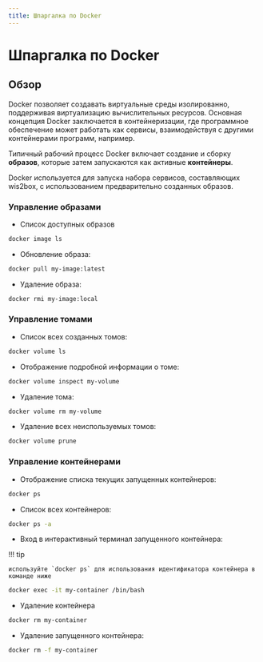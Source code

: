 ```yaml
---
title: Шпаргалка по Docker
---
```


# Шпаргалка по Docker

## Обзор

Docker позволяет создавать виртуальные среды изолированно, поддерживая виртуализацию вычислительных ресурсов. Основная концепция Docker заключается в контейнеризации,
где программное обеспечение может работать как сервисы, взаимодействуя с другими контейнерами программ, например.

Типичный рабочий процесс Docker включает создание и сборку **образов**, которые затем запускаются как активные **контейнеры**.

Docker используется для запуска набора сервисов, составляющих wis2box, с использованием предварительно созданных образов.

### Управление образами

* Список доступных образов

```bash
docker image ls
```

* Обновление образа:

```bash
docker pull my-image:latest
```

* Удаление образа:

```bash
docker rmi my-image:local
```

### Управление томами

* Список всех созданных томов:

```bash
docker volume ls
```

* Отображение подробной информации о томе:

```bash
docker volume inspect my-volume
```

* Удаление тома:

```bash
docker volume rm my-volume
```

* Удаление всех неиспользуемых томов:

```bash
docker volume prune
```

### Управление контейнерами

* Отображение списка текущих запущенных контейнеров:

```bash
docker ps
```

* Список всех контейнеров:

```bash
docker ps -a
```

* Вход в интерактивный терминал запущенного контейнера:


!!! tip

    используйте `docker ps` для использования идентификатора контейнера в команде ниже

```bash
docker exec -it my-container /bin/bash
```

* Удаление контейнера

```bash
docker rm my-container
```

* Удаление запущенного контейнера:

```bash
docker rm -f my-container
```
